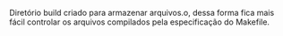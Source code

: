 Diretório build criado para armazenar arquivos.o, dessa forma fica mais fácil controlar os arquivos compilados pela especificação do Makefile.
